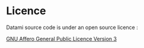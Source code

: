 # Licence

Datami source code is under an open source licence :

[GNU Affero General Public Licence Version 3](https://gitlab.com/multi-coop/datami/-/blob/main/LICENSE)
